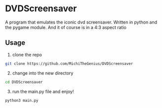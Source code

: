 # DVDScreensaver

A program that emulates the iconic dvd screensaver. Written in python and the pygame module. And it of course is in a 4:3 aspect ratio


## Usage
1. clone the repo
```bash
git clone https://github.com/MichiTheGenius/DVDScreensaver
```

2. change into the new directory
```bash
cd DVDScreensaver
```
3. run the main.py file and enjoy!
```bash
python3 main.py
```
